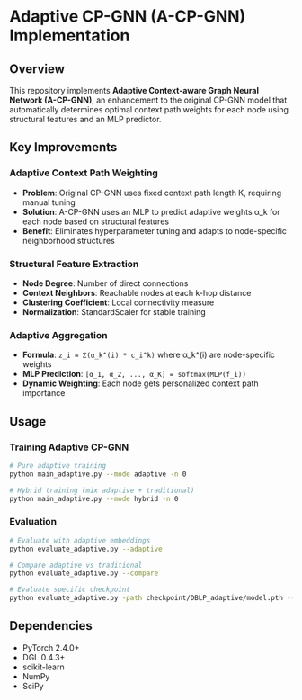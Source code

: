 # Adaptive CP-GNN (A-CP-GNN) Implementation

## Overview

This repository implements **Adaptive Context-aware Graph Neural Network (A-CP-GNN)**, an enhancement to the original CP-GNN model that automatically determines optimal context path weights for each node using structural features and an MLP predictor.

## Key Improvements

### Adaptive Context Path Weighting
- **Problem**: Original CP-GNN uses fixed context path length K, requiring manual tuning
- **Solution**: A-CP-GNN uses an MLP to predict adaptive weights α_k for each node based on structural features
- **Benefit**: Eliminates hyperparameter tuning and adapts to node-specific neighborhood structures

### Structural Feature Extraction
- **Node Degree**: Number of direct connections
- **Context Neighbors**: Reachable nodes at each k-hop distance  
- **Clustering Coefficient**: Local connectivity measure
- **Normalization**: StandardScaler for stable training

### Adaptive Aggregation
- **Formula**: `z_i = Σ(α_k^(i) * c_i^k)` where α_k^(i) are node-specific weights
- **MLP Prediction**: `[α_1, α_2, ..., α_K] = softmax(MLP(f_i))`
- **Dynamic Weighting**: Each node gets personalized context path importance

## Usage

### Training Adaptive CP-GNN

```bash
# Pure adaptive training
python main_adaptive.py --mode adaptive -n 0

# Hybrid training (mix adaptive + traditional)
python main_adaptive.py --mode hybrid -n 0
```

### Evaluation

```bash
# Evaluate with adaptive embeddings
python evaluate_adaptive.py --adaptive

# Compare adaptive vs traditional
python evaluate_adaptive.py --compare

# Evaluate specific checkpoint
python evaluate_adaptive.py -path checkpoint/DBLP_adaptive/model.pth --adaptive
```

## Dependencies

- PyTorch 2.4.0+
- DGL 0.4.3+
- scikit-learn
- NumPy
- SciPy 
